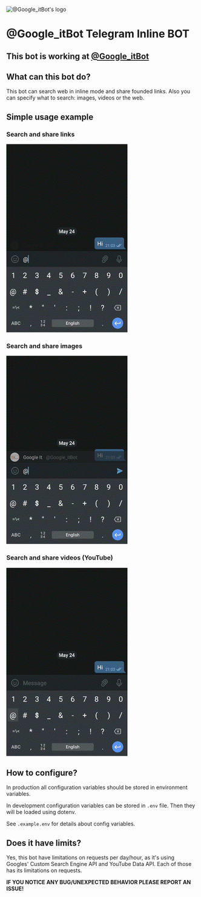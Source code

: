 ![@Google_itBot's logo](https://raw.githubusercontent.com/Edgar-P-yan/google-it-telegram-bot/master/docs/assets/hero-logo.png "@Google_itBot's logo")

# @Google_itBot Telegram Inline BOT

## **This bot is working at [@Google_itBot](https://tele.click/Google_itBot)**

## What can this bot do?

This bot can search web in inline mode and share founded links. Also you can specify what to search: images, videos or the web.

## Simple usage example

### **Search and share links**

![alt text](./docs/assets/web_search_preview.gif 'Web search with @Google_itBot GIF')

### **Search and share images**

![alt text](./docs/assets/images_search_preview.gif 'Images search with @Google_itBot GIF')

### **Search and share videos (YouTube)**

![alt text](./docs/assets/videos_search_preview.gif 'Videos search with @Google_itBot GIF')

## How to configure?

In production all configuration variables should be stored in environment variables.

In development configuration variables can be stored in `.env` file. Then they will be loaded using dotenv.

See `.example.env` for details about config variables.

## Does it have limits?

Yes, this bot have limitations on requests per day/hour, as it's using Googles' Custom Search Engine API and YouTube Data API. Each of those has its limitations on requests.

**IF YOU NOTICE ANY BUG/UNEXPECTED BEHAVIOR PLEASE REPORT AN ISSUE!**
